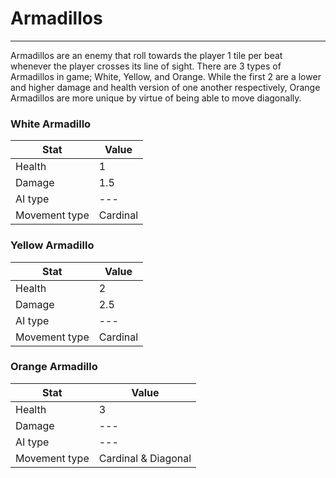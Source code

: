 # Armadillos 
---
Armadillos are an enemy that roll towards the player 1 tile per beat whenever the player crosses its line of sight.  There are 3 types of Armadillos in game; White, Yellow, and Orange.  While the first 2 are a lower and higher damage and health version of one another respectively, Orange Armadillos are more unique by virtue of being able to move diagonally.

### White Armadillo
|Stat|Value|
|---|---|
|Health|1|
|Damage|1.5|
|AI type|---|
|Movement type|Cardinal|

### Yellow Armadillo
|Stat|Value|
|---|---|
|Health|2|
|Damage|2.5|
|AI type|---|
|Movement type|Cardinal|

### Orange Armadillo
|Stat|Value|
|---|---|
|Health|3|
|Damage|---|
|AI type|---|
|Movement type|Cardinal & Diagonal|